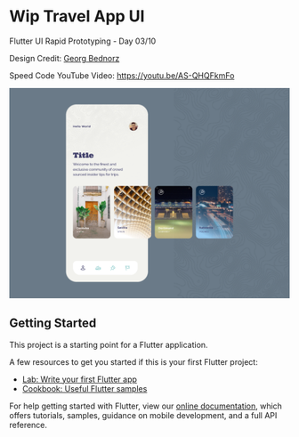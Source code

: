 # Wip Travel App UI

Flutter UI Rapid Prototyping - Day 03/10

Design Credit: [Georg Bednorz](https://dribbble.com/shots/6197293-wip-travel-app)

Speed Code YouTube Video: https://youtu.be/AS-QHQFkmFo

![Preview Image](assets/images/preview.png)

## Getting Started

This project is a starting point for a Flutter application.

A few resources to get you started if this is your first Flutter project:

- [Lab: Write your first Flutter app](https://flutter.dev/docs/get-started/codelab)
- [Cookbook: Useful Flutter samples](https://flutter.dev/docs/cookbook)

For help getting started with Flutter, view our
[online documentation](https://flutter.dev/docs), which offers tutorials,
samples, guidance on mobile development, and a full API reference.
